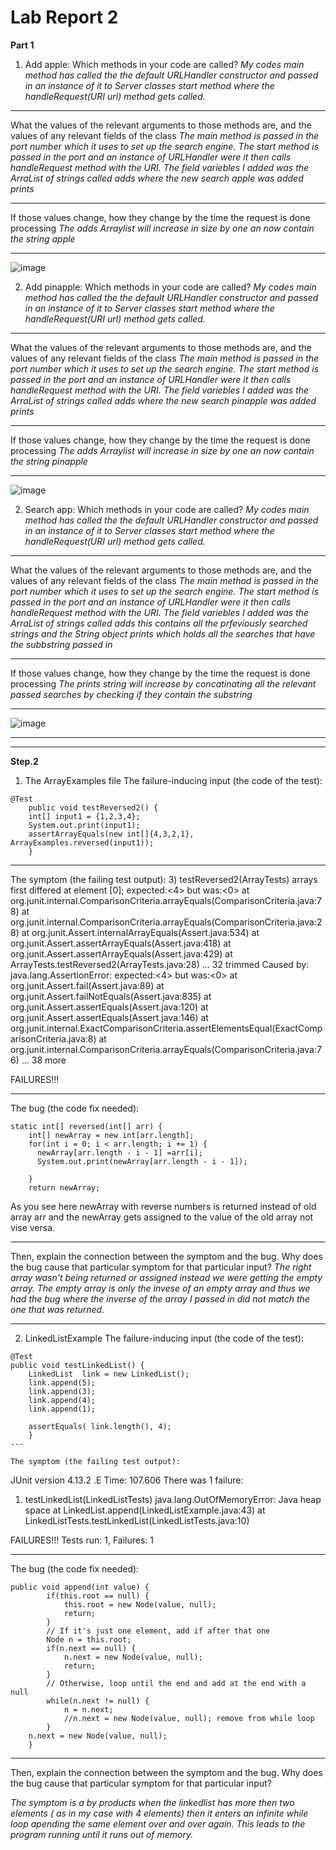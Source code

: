 # Lab Report 2
**Part 1**
1. Add apple: 
Which methods in your code are called? 
*My codes main method has called the the default URLHandler constructor and passed in an instance of it to Server classes start method where the handleRequest(URI url)  method gets called.*

---
What the values of the relevant arguments to those methods are, and the values of any relevant fields of the class
*The main method is passed in the port number which it uses to set up the search engine. The start method is passed in the port and an instance of URLHandler were it then calls handleRequest method with the URI. The field variebles I added was the ArraList of strings called adds where the new search apple was added prints*

---
If those values change, how they change by the time the request is done processing
*The adds Arraylist will increase in size by one an now contain the string apple*

---
![image](Lab3-1.png)

2. Add pinapple: 
Which methods in your code are called? 
*My codes main method has called the the default URLHandler constructor and passed in an instance of it to Server classes start method where the handleRequest(URI url)  method gets called.*

---
What the values of the relevant arguments to those methods are, and the values of any relevant fields of the class
*The main method is passed in the port number which it uses to set up the search engine. The start method is passed in the port and an instance of URLHandler were it then calls handleRequest method with the URI. The field variebles I added was the ArraList of strings called adds where the new search pinapple was added prints*

---
If those values change, how they change by the time the request is done processing
*The adds Arraylist will increase in size by one an now contain the string pinapple*

---
![image](lab3-2.png)


2. Search app: 
Which methods in your code are called? 
*My codes main method has called the the default URLHandler constructor and passed in an instance of it to Server classes start method where the handleRequest(URI url)  method gets called.*

---
What the values of the relevant arguments to those methods are, and the values of any relevant fields of the class
*The main method is passed in the port number which it uses to set up the search engine. The start method is passed in the port and an instance of URLHandler were it then calls handleRequest method with the URI. The field variebles I added was the ArraList of strings called adds this contains all the prfeviously searched strings and the String object prints which holds all the searches that have the subbstring passed in*

---
If those values change, how they change by the time the request is done processing
*The prints string will increase by concatinating all the relevant passed searches by checking if they contain the substring*

---
![image](lab3-3.png)

---
---
**Step.2**
1. The ArrayExamples file
The failure-inducing input (the code of the test):
```
@Test 
	public void testReversed2() {
    int[] input1 = {1,2,3,4};
    System.out.print(input1);
    assertArrayEquals(new int[]{4,3,2,1},  ArrayExamples.reversed(input1));
	}
```
---

The symptom (the failing test output):
3) testReversed2(ArrayTests)
arrays first differed at element [0]; expected:<4> but was:<0>
        at org.junit.internal.ComparisonCriteria.arrayEquals(ComparisonCriteria.java:78)
        at org.junit.internal.ComparisonCriteria.arrayEquals(ComparisonCriteria.java:28)
        at org.junit.Assert.internalArrayEquals(Assert.java:534)
        at org.junit.Assert.assertArrayEquals(Assert.java:418)
        at org.junit.Assert.assertArrayEquals(Assert.java:429)
        at ArrayTests.testReversed2(ArrayTests.java:28)
        ... 32 trimmed
Caused by: java.lang.AssertionError: expected:<4> but was:<0>
        at org.junit.Assert.fail(Assert.java:89)
        at org.junit.Assert.failNotEquals(Assert.java:835)
        at org.junit.Assert.assertEquals(Assert.java:120)
        at org.junit.Assert.assertEquals(Assert.java:146)
        at org.junit.internal.ExactComparisonCriteria.assertElementsEqual(ExactComparisonCriteria.java:8)
        at org.junit.internal.ComparisonCriteria.arrayEquals(ComparisonCriteria.java:76)
        ... 38 more

FAILURES!!!

---

The bug (the code fix needed):   
```
static int[] reversed(int[] arr) {
    int[] newArray = new int[arr.length];
    for(int i = 0; i < arr.length; i += 1) {
      newArray[arr.length - i - 1] =arr[i];
      System.out.print(newArray[arr.length - i - 1]);
      
    }
    return newArray;
```
    
   
  As you see here newArray with reverse numbers is returned instead of old array arr and the newArray gets assigned to the value of the old array not vise versa.
  
  ---

Then, explain the connection between the symptom and the bug. Why does the bug cause that particular symptom for that particular input?
*The right array wasn't being returned or assigned instead we were getting the empty array. The empty array is only the invese of an empty array and thus we had the bug where the inverse of the array I passed in did not match the one that was returned.*

---

2. LinkedListExample
The failure-inducing input (the code of the test):
```
@Test
public void testLinkedList() {
    LinkedList  link = new LinkedList();
    link.append(5);
    link.append(3);
    link.append(4);
    link.append(1);
    
    assertEquals( link.length(), 4);
	}
---

The symptom (the failing test output): 
```
JUnit version 4.13.2
.E
Time: 107.606
There was 1 failure:
1) testLinkedList(LinkedListTests)
java.lang.OutOfMemoryError: Java heap space
        at LinkedList.append(LinkedListExample.java:43)
        at LinkedListTests.testLinkedList(LinkedListTests.java:10)

FAILURES!!!
Tests run: 1,  Failures: 1

---

The bug (the code fix needed): 
```
public void append(int value) {
        if(this.root == null) {
            this.root = new Node(value, null);
            return;
        }
        // If it's just one element, add if after that one
        Node n = this.root;
        if(n.next == null) {
            n.next = new Node(value, null);
            return;
        }
        // Otherwise, loop until the end and add at the end with a null
        while(n.next != null) {
            n = n.next;
            //n.next = new Node(value, null); remove from while loop
        }
	n.next = new Node(value, null);
    }
```
---

Then, explain the connection between the symptom and the bug. Why does the bug cause that particular symptom for that particular input?

*The symptom is a by products when the linkedlist has more then two elements ( as in my case with 4 elements) then it enters an infinite while loop apending the same element over and over again. This leads to the program running until it runs out of memory.*
